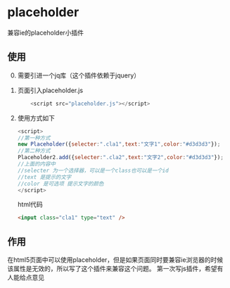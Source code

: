 # placeholder

兼容ie的placeholder小插件

## 使用

0. 需要引进一个jq库（这个插件依赖于jquery）
0. 页面引入placeholder.js

	```js
		<script src="placeholder.js"></script>
	```

0. 使用方式如下

	```js
	<script>
	//第一种方式
	new Placeholder({selecter:".cla1",text:"文字1",color:"#d3d3d3"});
	//第二种方式
	Placeholder2.add({selecter:".cla2",text:"文字2",color:"#d3d3d3"});
	//上面的内容中
	//selecter 为一个选择器，可以是一个class也可以是一个id
	//text 是提示的文字
	//color 是可选项 提示文字的颜色
	</script>
	```

	html代码

	```html
	<input class="cla1" type="text" />
	```

## 作用

在html5页面中可以使用placeholder，但是如果页面同时要兼容ie浏览器的时候该属性是无效的，所以写了这个插件来兼容这个问题。
第一次写js插件，希望有人能给点意见